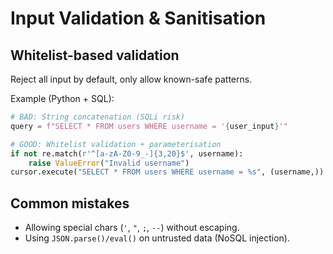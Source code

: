# Input Validation & Sanitisation

## Whitelist-based validation

Reject all input by default, only allow known-safe patterns.

Example (Python + SQL):
    
```python
# BAD: String concatenation (SQLi risk)  
query = f"SELECT * FROM users WHERE username = '{user_input}'"  

# GOOD: Whitelist validation + parameterisation  
if not re.match(r'^[a-zA-Z0-9_-]{3,20}$', username):  
    raise ValueError("Invalid username")  
cursor.execute("SELECT * FROM users WHERE username = %s", (username,))  
```

## Common mistakes

* Allowing special chars (`'`, `"`, `;`, `--`) without escaping.
* Using `JSON.parse()/eval()` on untrusted data (NoSQL injection).

